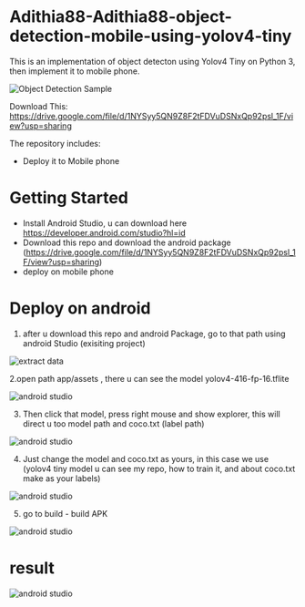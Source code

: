# Adithia88-Adithia88-object-detection-mobile-using-yolov4-tiny

This is an implementation of object detecton using Yolov4 Tiny on Python 3, then implement it to mobile phone.

![Object Detection Sample](assets/6.png)

Download This: https://drive.google.com/file/d/1NYSyy5QN9Z8F2tFDVuDSNxQp92psl_1F/view?usp=sharing

The repository includes:
* Deploy it to Mobile phone 


# Getting Started
* Install Android Studio, u can download here https://developer.android.com/studio?hl=id
* Download this repo and download the android package (https://drive.google.com/file/d/1NYSyy5QN9Z8F2tFDVuDSNxQp92psl_1F/view?usp=sharing)
* deploy on mobile phone


# Deploy on android

1. after u download this repo and android Package, go to that path using android Studio (exisiting project)

![extract data ](assets/1.png) 

2.open path app/assets , there u can see the model yolov4-416-fp-16.tflite 

![android studio ](assets/2.png)

3. Then click that model, press right mouse and show explorer, this will direct u too model path and coco.txt (label path)

![android studio ](assets/3.png)

4. Just change the model and coco.txt as yours, in this case we use (yolov4 tiny model u can see my repo, how to train it, and about coco.txt make as your labels)

![android studio ](assets/4.png)

5. go to build - build APK

![android studio ](assets/5.png)

# result 

![android studio ](assets/6.PNG)

